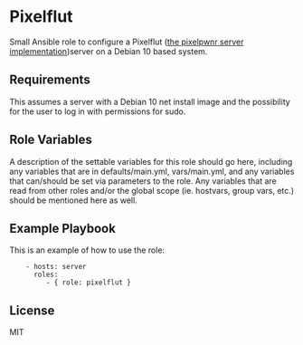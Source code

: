 # Pixelflut

Small Ansible role to configure a Pixelflut ([the pixelpwnr server implementation](https://github.com/timvisee/pixelpwnr-server))server on a Debian 10 based system.

## Requirements

This assumes a server with a Debian 10 net install image and the possibility for the user to log in with permissions for sudo.

## Role Variables

A description of the settable variables for this role should go here, including any variables that are in defaults/main.yml, vars/main.yml, and any variables that can/should be set via parameters to the role. Any variables that are read from other roles and/or the global scope (ie. hostvars, group vars, etc.) should be mentioned here as well.

## Example Playbook

This is an example of how to use the role:
```
    - hosts: server
      roles:
         - { role: pixelflut }
```

License
-------

MIT

